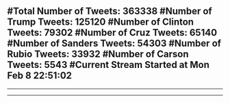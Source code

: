 #Total Number of Tweets: 363338 
#Number of Trump Tweets: 125120
#Number of Clinton Tweets: 79302
#Number of Cruz Tweets: 65140
#Number of Sanders Tweets: 54303
#Number of Rubio Tweets: 33932
#Number of Carson Tweets: 5543
#Current Stream Started at Mon Feb  8 22:51:02
---
---
---
